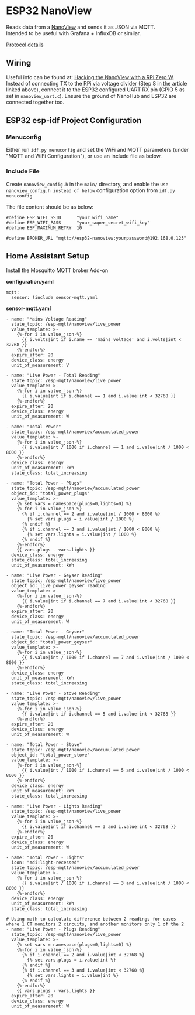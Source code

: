 # ESP32 NanoView
Reads data from a [NanoView](http://www.nanoview.co.za/) and sends it as JSON via MQTT.  
Intended to be useful with Grafana + InfluxDB or similar.


[Protocol details](http://www.nanoview.co.za/protocol.html)

## Wiring
Useful info can be found at: [Hacking the NanoView with a RPi Zero W](http://silico.co.za/blog/2019/04/13/hacking-the-nanoview-with-a-rpi-zero-w/).  
Instead of connecting TX to the RPi via voltage divider (Step 8 in the article linked above), connect it to the ESP32 configured UART RX pin (GPIO 5 as set in `nanoview_uart.c`). Ensure the ground of NanoHub and ESP32 are connected together too.

## ESP32 esp-idf Project Configuration
### Menuconfig
Either run `idf.py menuconfig` and set the WiFi and MQTT parameters (under "MQTT and WiFi Configuration"), or use an include file as below.

### Include File 
Create `nanoview_config.h` in the `main/` directory, and enable the `Use nanoview_config.h instead of below` configuration option from `idf.py menuconfig`

The file content should be as below:

```
#define ESP_WIFI_SSID      "your_wifi_name"
#define ESP_WIFI_PASS      "your_super_secret_wifi_key"
#define ESP_MAXIMUM_RETRY  10

#define BROKER_URL "mqtt://esp32-nanoview:yourpassword@192.168.0.123"
```

## Home Assistant Setup  
Install the Mosquitto MQTT broker Add-on

**configuration.yaml**
```
mqtt:
  sensor: !include sensor-mqtt.yaml
```

**sensor-mqtt.yaml**
```
- name: "Mains Voltage Reading"
  state_topic: /esp-mqtt/nanoview/live_power
  value_template: >-
    {%-for i in value_json-%}
      {{ i.volts|int if i.name == 'mains_voltage' and i.volts|int < 32768 }}
    {%-endfor%}
  expire_after: 20
  device_class: energy
  unit_of_measurement: V

- name: "Live Power - Total Reading"
  state_topic: /esp-mqtt/nanoview/live_power
  value_template: >-
    {%-for i in value_json-%}
      {{ i.value|int if i.channel == 1 and i.value|int < 32768 }}
    {%-endfor%}
  expire_after: 20
  device_class: energy
  unit_of_measurement: W

- name: "Total Power"
  state_topic: /esp-mqtt/nanoview/accumulated_power
  value_template: >-
    {%-for i in value_json-%}
      {{ i.value|int / 1000 if i.channel == 1 and i.value|int / 1000 < 8000 }}
    {%-endfor%}
  device_class: energy
  unit_of_measurement: kWh
  state_class: total_increasing

- name: "Total Power - Plugs"
  state_topic: /esp-mqtt/nanoview/accumulated_power
  object_id: "total_power_plugs"
  value_template: >-
    {% set vars = namespace(plugs=0,lights=0) %}
    {%-for i in value_json-%}  
      {% if i.channel == 2 and i.value|int / 1000 < 8000 %}
        {% set vars.plugs = i.value|int / 1000 %}
      {% endif %}
      {% if i.channel == 3 and i.value|int / 1000 < 8000 %}
        {% set vars.lights = i.value|int / 1000 %}
      {% endif %}
    {%-endfor%}
    {{ vars.plugs - vars.lights }}
  device_class: energy
  state_class: total_increasing
  unit_of_measurement: kWh

- name: "Live Power - Geyser Reading"
  state_topic: /esp-mqtt/nanoview/live_power
  object_id: live_power_geyser_reading
  value_template: >-
    {%-for i in value_json-%}
      {{ i.value|int if i.channel == 7 and i.value|int < 32768 }}
    {%-endfor%}
  expire_after: 20
  device_class: energy
  unit_of_measurement: W

- name: "Total Power - Geyser"
  state_topic: /esp-mqtt/nanoview/accumulated_power
  object_id: "total_power_geyser"
  value_template: >-
    {%-for i in value_json-%}
      {{ i.value|int / 1000 if i.channel == 7 and i.value|int / 1000 < 8000 }}
    {%-endfor%}
  device_class: energy
  unit_of_measurement: kWh
  state_class: total_increasing

- name: "Live Power - Stove Reading"
  state_topic: /esp-mqtt/nanoview/live_power
  value_template: >-
    {%-for i in value_json-%}
      {{ i.value|int if i.channel == 5 and i.value|int < 32768 }}
    {%-endfor%}
  expire_after: 20
  device_class: energy
  unit_of_measurement: W

- name: "Total Power - Stove"
  state_topic: /esp-mqtt/nanoview/accumulated_power
  object_id: "total_power_stove"
  value_template: >-
    {%-for i in value_json-%}
      {{ i.value|int / 1000 if i.channel == 5 and i.value|int / 1000 < 8000 }}
    {%-endfor%}
  device_class: energy
  unit_of_measurement: kWh
  state_class: total_increasing

- name: "Live Power - Lights Reading"
  state_topic: /esp-mqtt/nanoview/live_power
  value_template: >-
    {%-for i in value_json-%}
      {{ i.value|int if i.channel == 3 and i.value|int < 32768 }}
    {%-endfor%}
  expire_after: 20
  device_class: energy
  unit_of_measurement: W

- name: "Total Power - Lights"
  icon: "mdi:light-recessed"
  state_topic: /esp-mqtt/nanoview/accumulated_power
  value_template: >-
    {%-for i in value_json-%}
      {{ i.value|int / 1000 if i.channel == 3 and i.value|int / 1000 < 8000 }}
    {%-endfor%}
  device_class: energy
  unit_of_measurement: kWh
  state_class: total_increasing

# Using math to calculate difference between 2 readings for cases where 1 CT monitors 2 circuits, and another monitors only 1 of the 2
- name: "Live Power - Plugs Reading"
  state_topic: /esp-mqtt/nanoview/live_power
  value_template: >-
    {% set vars = namespace(plugs=0,lights=0) %}
    {%-for i in value_json-%}  
      {% if i.channel == 2 and i.value|int < 32768 %}
        {% set vars.plugs = i.value|int %}
      {% endif %}
      {% if i.channel == 3 and i.value|int < 32768 %}
        {% set vars.lights = i.value|int %}
      {% endif %}
    {%-endfor%}
    {{ vars.plugs - vars.lights }}
  expire_after: 20
  device_class: energy
  unit_of_measurement: W
